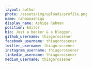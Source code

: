 ```yaml
---
layout: author
photo: /assets/img/uploads/profile.png
name: rahmanashiqa
display_name: Ashiqa Rahman
position: Editor
bio: Just a hacker & a blogger.
github_username: thiagorossener
facebook_username: thiagorossener
twitter_username: thiagorossener
instagram_username: thiagorossener
linkedin_username: thiagorossener
medium_username: thiagorossener
---
```

